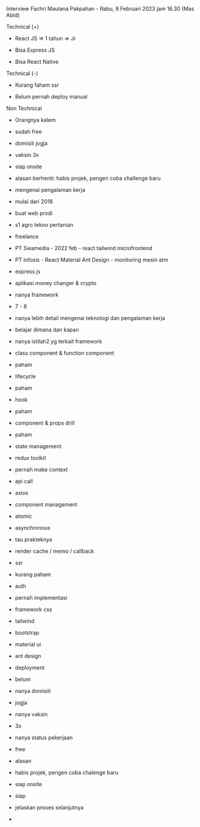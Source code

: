 Interview Fachri Maulana Pakpahan - Rabu, 8 Februari 2023 jam 16.30 (Mas Abid)  

  

Technical (+)  

- React JS => 1 tahun => Jr  
    
- Bisa Express JS  
    
- Bisa React Native  
    

Technical (-)  

- Kurang faham ssr  
    
- Belum pernah deploy manual  
    

Non Technical  

- Orangnya kalem  
    
- sudah free  
    
- domisili jogja  
    
- vaksin 3x  
    
- siap onsite  
    
- alasan berhenti: habis projek, pengen coba challenge baru  
    

  

  

- mengenai pengalaman kerja  
    

- mulai dari 2018  
    
- buat web prodi  
    
- s1 agro tekno pertanian  
    
- freelance  
    
- PT Swamedia - 2022 feb - react tailwind microfrontend  
    
- PT infosis - React Material Ant Design - monitoring mesin atm  
    
- express js  
    
- aplikasi money changer & crypto  
    

- nanya framework  
    

- 7 - 8  
    

- nanya lebih detail mengenai teknologi dan pengalaman kerja  
    
- belajar dimana dan kapan  
    
- nanya istilah2 yg terkait framework  
    

- class component & function component  
    

- paham  
    

- lifecycle  
    

- paham  
    

- hook  
    

- paham  
    

- component & props drill  
    

- paham  
    

- state management  
    

- redux toolkit  
    
- pernah make context  
    

- api call  
    

- axios  
    

- component management  
    

- atomic  
    

- asynchronous  
    

- tau prakteknya  
    

- render cache / memo / callback  
    
- ssr  
    

- kurang paham  
    

- auth  
    

- pernah implementasi  
    

- framework css  
    

- tailwind  
    
- bootstrap  
    
- material ui  
    
- ant design  
    

- deployment  
    

- belum  
    

- nanya domisili  
    

- jogja  
    

- nanya vaksin  
    

- 3x  
    

- nanya status pekerjaan  
    

- free  
    

- alasan  
    

- habis projek, pengen coba chalenge baru  
    

- siap onsite  
    

- siap  
    

- jelaskan proses selanjutnya
- 